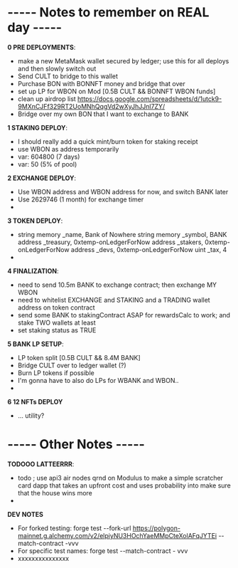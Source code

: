 
# ----- Notes to remember on REAL day -----

**0 PRE DEPLOYMENTS**:
- make a new MetaMask wallet secured by ledger; use this for all deploys and then slowly switch out
- Send CULT to bridge to this wallet
- Purchase BON with BONNFT money and bridge that over
- set up LP for WBON on Mod [0.5B CULT &&  BONNFT WBON funds]
- clean up airdrop list https://docs.google.com/spreadsheets/d/1utck9-9MXnCJFf329RT2UoMNhQqgVd2wXyJhJJnl7ZY/
- Bridge over my own BON that I want to exchange to BANK

**1 STAKING DEPLOY**:
- I should really add a quick mint/burn token for staking receipt
- use WBON as address temporarily
- var: 604800 (7 days)
- var: 50 (5% of pool)

**2 EXCHANGE DEPLOY**:
- Use WBON address and WBON address for now, and switch BANK later
- Use 2629746 (1 month) for exchange timer
- 

**3 TOKEN DEPLOY**:
- string memory _name,      Bank of Nowhere
    string memory _symbol,  BANK
    address _treasury,      0xtemp-onLedgerForNow
    address _stakers,       0xtemp-onLedgerForNow
    address _devs,          0xtemp-onLedgerForNow
    uint _tax,              4
- 

**4 FINALIZATION**:
- need to send 10.5m BANK to exchange contract; then exchange MY WBON
- need to whitelist EXCHANGE and STAKING and a TRADING wallet address on token contract
- send some BANK to stakingContract ASAP for rewardsCalc to work; and stake TWO wallets at least
- set staking status as TRUE

**5 BANK LP SETUP**:
- LP token split [0.5B CULT && 8.4M BANK]
- Bridge CULT over to ledger wallet (?)
- Burn LP tokens if possible
- I'm gonna have to also do LPs for WBANK and WBON..
- 

**6 12 NFTs DEPLOY**
- ... utility?


# ----- Other Notes -----

**TODOOO LATTEERRR**:
- todo ; use api3 air nodes qrnd on Modulus to make a simple scratcher card dapp that takes an upfront cost and uses probability into make sure that the house wins more
- 

**DEV NOTES**
- For forked testing: forge test --fork-url https://polygon-mainnet.g.alchemy.com/v2/elpiyNU3HOchYaeMMpCteXolAFqJYTEi --match-contract <test contract name> -vvv
- For specific test names: forge test --match-contract <test contract name>- vvv
- xxxxxxxxxxxxxxx
